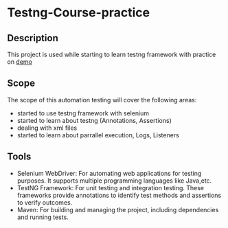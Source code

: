 #  Testng-Course-practice
## Description
This project is used while starting to learn testng framework with practice on [demo](https://ashraaf7.github.io/AA-Practice-Test-Automation/)
## Scope
The scope of this automation testing will cover the following areas:
- started to use testng framework with selenium 
- started to learn about testng (Annotations, Assertions)
- dealing with xml files
- started to learn about parrallel execution, Logs, Listeners
## Tools
- Selenium WebDriver: For automating web applications for testing purposes. It supports multiple programming languages like Java,etc.
- TestNG Framework: For unit testing and integration testing. These frameworks provide annotations to identify test methods and assertions to verify outcomes.
- Maven: For building and managing the project, including dependencies and running tests.
